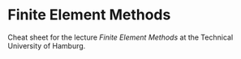 # Finite Element Methods
Cheat sheet for the lecture *Finite Element Methods* at the Technical University of Hamburg.

